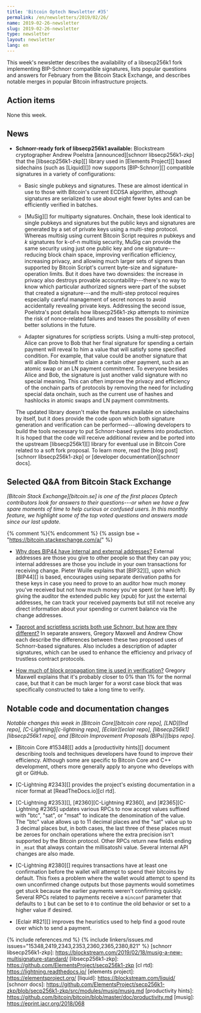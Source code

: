 ```yaml
---
title: 'Bitcoin Optech Newsletter #35'
permalink: /en/newsletters/2019/02/26/
name: 2019-02-26-newsletter
slug: 2019-02-26-newsletter
type: newsletter
layout: newsletter
lang: en
---
```

This week's newsletter describes the availability of a libsecp256k1 fork
implementing BIP-Schnorr compatible signatures, lists popular questions
and answers for February from the Bitcoin Stack Exchange, and describes
notable merges in popular Bitcoin infrastructure projects.

## Action items

None this week.

## News

- **Schnorr-ready fork of libsecp256k1 available:** Blockstream
  cryptographer Andrew Poelstra [announced][schnorr libsecp256k1-zkp]
  that the [libsecp256k1-zkp][] library used in [Elements Project][]
  based sidechains (such as [Liquid][]) now supports [BIP-Schnorr][]
  compatible signatures in a variety of configurations:

  - Basic single pubkeys and signatures.  These are almost identical
    in use to those with Bitcoin's current ECDSA algorithm, although
    signatures are serialized to use about eight fewer bytes and can
    be efficiently verified in batches.

  - [MuSig][] for multiparty signatures.  Onchain, these look
    identical to single pubkeys and signatures but the public keys and
    signatures are generated by a set of
    private keys using a multi-step protocol.  Whereas
    multisig using current Bitcoin Script requires *n* pubkeys
    and *k* signatures for k-of-n multisig security, MuSig can provide the
    same security using just one public key and one signature---reducing
    block chain space, improving verification efficiency, increasing
    privacy, and allowing much larger sets of signers than supported
    by Bitcoin Script's current byte-size and signature-operation
    limits.  But it does have two downsides: the increase in privacy
    also destroys provable accountability---there's no way to know
    which particular authorized signers were part of the subset that
    created a signature---and the multi-step protocol requires
    especially careful management of secret nonces to avoid accidentally
    revealing private keys.  Addressing the second issue, Poelstra's post details
    how libsecp256k1-zkp attempts to minimize the risk of
    nonce-related failures and teases the possibility of even better
    solutions in the future.

  - Adapter signatures for scriptless scripts.  Using a multi-step
    protocol, Alice can prove to Bob that her final signature for
    spending a certain payment will reveal to him a value that will
    satisfy some specified condition.  For example, that value could
    be another signature that will allow Bob himself to claim a
    certain other payment, such as an atomic swap or an LN payment
    commitment.  To everyone besides Alice and Bob, the signature is
    just another valid signature with no special meaning.  This can
    often improve the privacy and efficiency of the onchain parts of
    protocols by removing the need for including special data onchain,
    such as the current use of hashes and hashlocks in atomic swaps
    and LN payment commitments.

  The updated library doesn't make the features available on
  sidechains by itself, but it does provide the code upon which both
  signature generation and verification can be performed---allowing
  developers to build the tools necessary to put Schnorr-based systems
  into production.  It is hoped that the code will receive additional
  review and be ported into the upstream [libsecp256k1][] library for
  eventual use in Bitcoin Core related to a soft fork proposal.  To
  learn more, read the [blog post][schnorr libsecp256k1-zkp] or
  [developer documentation][schnorr docs].

## Selected Q&A from Bitcoin Stack Exchange

*[Bitcoin Stack Exchange][bitcoin.se] is one of the first places Optech
contributors look for answers to their questions---or when we have a
few spare moments of time to help curious or confused users.  In
this monthly feature, we highlight some of the top voted questions and
answers made since our last update.*

{% comment %}<!-- https://bitcoin.stackexchange.com/search?tab=votes&q=created%3a1m..%20is%3aanswer -->{% endcomment %}
{% assign bse = "https://bitcoin.stackexchange.com/a/" %}

- [Why does BIP44 have internal and external addresses?]({{bse}}84594)
  External addresses are those you give to other people so that they can
  pay you; internal addresses are those you include in your own
  transactions for receiving change.  Pieter Wuille explains that
  [BIP32][], upon which [BIP44][] is based, encourages using separate
  derivation paths for these keys in case you need to prove to an
  auditor how much money you've received but not how much money you've
  spent (or have left).  By giving the auditor the extended public key
  (xpub) for just the external addresses, he can track your received
  payments but still not receive any direct information about your
  spending or current balance via the change addresses.

- [Taproot and scriptless scripts both use Schnorr, but how are they different?]({{bse}}84086)
  In separate answers, Gregory Maxwell and
  Andrew Chow each describe the differences between these two proposed
  uses of Schnorr-based signatures.  Also includes a description of
  adapter signatures, which can be used to enhance the efficiency and
  privacy of trustless contract protocols.

- [How much of block propagation time is used in verification?]({{bse}}84045)
  Gregory Maxwell explains that it's probably closer to 0% than 1% for
  the normal case, but that it can be much larger for a worst case block
  that was specifically constructed to take a long time to verify.

## Notable code and documentation changes

*Notable changes this week in [Bitcoin Core][bitcoin core repo],
[LND][lnd repo], [C-Lightning][c-lightning repo], [Eclair][eclair repo],
[libsecp256k1][libsecp256k1 repo], and [Bitcoin Improvement Proposals
(BIPs)][bips repo].*

- [Bitcoin Core #15348][] adds a [productivity hints][] document
  describing tools and techniques developers have found to improve their
  efficiency.  Although some are specific to Bitcoin Core and C++
  development, others more generally apply to anyone who develops with
  git or GitHub.

- [C-Lightning #2343][] provides the project's existing documentation in
  a nicer format at [ReadTheDocs.io][cl rtd].

- [C-Lightning #2353][], [#2360][C-Lightning #2360], and
  [#2365][C-Lightning #2365] updates various RPCs to now accept values
  suffixed with "btc", "sat", or "msat" to indicate the denomination of
  the value.  The "btc" value allows up to 11 decimal places and the
  "sat" value up to 3 decimal places but, in both cases, the last three
  of these places must be zeroes for onchain operations where the extra
  precision isn't supported by the Bitcoin protocol.  Other RPCs return
  new fields ending in `_msat` that always contain the millisatoshi
  value.  Several internal API changes are also made.

- [C-Lightning #2380][] requires transactions have at least one
  confirmation before the wallet will attempt to spend their bitcoins by
  default.  This fixes a problem where the wallet would attempt to spend
  its own unconfirmed change outputs but those payments would sometimes
  get stuck because the earlier payments weren't confirming quickly.
  Several RPCs related to payments receive a `minconf` parameter that
  defaults to `1` but can be set to `0` to continue the old behavior or
  set to a higher value if desired.

- [Eclair #821][] improves the heuristics used to help find
  a good route over which to send a payment.

{% include references.md %}
{% include linkers/issues.md issues="15348,2419,2343,2353,2360,2365,2380,821" %}
[schnorr libsecp256k1-zkp]: https://blockstream.com/2019/02/18/musig-a-new-multisignature-standard/
[libsecp256k1-zkp]: https://github.com/ElementsProject/secp256k1-zkp
[cl rtd]: https://lightning.readthedocs.io/
[elements project]: https://elementsproject.org/
[liquid]: https://blockstream.com/liquid/
[schnorr docs]: https://github.com/ElementsProject/secp256k1-zkp/blob/secp256k1-zkp/src/modules/musig/musig.md
[productivity hints]: https://github.com/bitcoin/bitcoin/blob/master/doc/productivity.md
[musig]: https://eprint.iacr.org/2018/068
